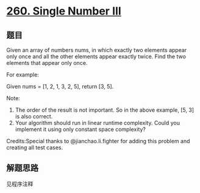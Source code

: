 # [260. Single Number III](https://leetcode-cn.com/problems/single-number-iii/)

## 题目
Given an array of numbers nums, in which exactly two elements appear only once and all the other elements appear exactly twice. Find the two elements that appear only once.

For example:

Given nums = [1, 2, 1, 3, 2, 5], return [3, 5].

Note:
1. The order of the result is not important. So in the above example, [5, 3] is also correct.
1. Your algorithm should run in linear runtime complexity. Could you implement it using only constant space complexity?

Credits:Special thanks to @jianchao.li.fighter for adding this problem and creating all test cases.

## 解题思路

见程序注释

